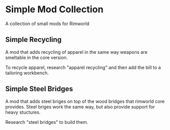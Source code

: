 # Simple Mod Collection
A collection of small mods for Rimworld

## Simple Recycling
A mod that adds recycling of apparel in the same way weapons are smeltable in the core version.

To recycle apparel, research "apparel recycling" and then add the bill to a tailoring workbench.

## Simple Steel Bridges
A mod that adds steel briges on top of the wood bridges that rimworld core provides. Steel briges work the same way, but also provide support for heavy stuctures.

Research "steel bridges" to build them.
